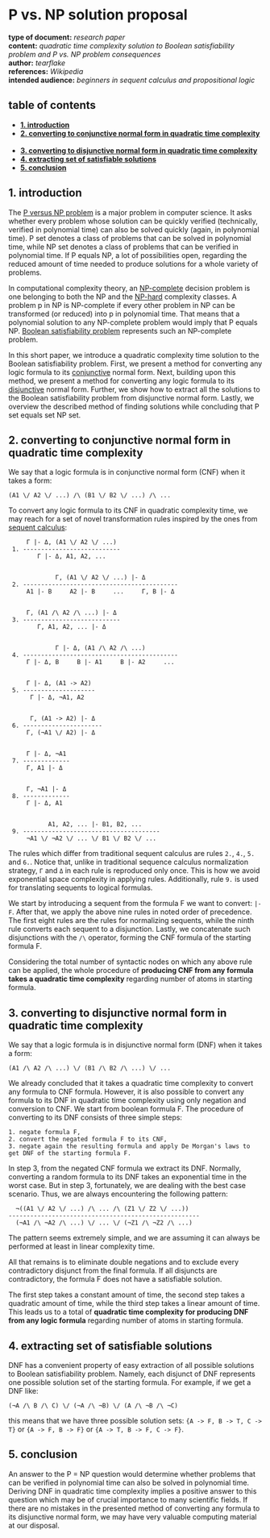 # P vs. NP solution proposal

**type of document:** *research paper*  
**content:** *quadratic time complexity solution to Boolean satisfiability problem and P vs. NP problem consequences*  
**author:** *tearflake*  
**references:** *Wikipedia*  
**intended audience:** *beginners in sequent calculus and propositional logic*  

## table of contents

- **[1. introduction](#1-introduction)**  
- **[2. converting to conjunctive normal form in quadratic time complexity](#2-converting-to-conjunctive-normal-form-in-quadratic-time-complexity)**  
- **[3. converting to disjunctive normal form in quadratic time complexity](#3-converting-to-disjunctive-normal-form-in-quadratic-time-complexity)**  
- **[4. extracting set of satisfiable solutions](#4-extracting-set-of-satisfiable-solutions)**
- **[5. conclusion](#4-conclusion)**  

## 1. introduction

The [P versus NP problem](https://en.wikipedia.org/wiki/P_versus_NP_problem) is a major problem in computer science. It asks whether every problem whose solution can be quickly verified (technically, verified in polynomial time) can also be solved quickly (again, in polynomial time). P set denotes a class of problems that can be solved in polynomial time, while NP set denotes a class of problems that can be verified in polynomial time. If P equals NP, a lot of possibilities open, regarding the reduced amount of time needed to produce solutions for a whole variety of problems.

In computational complexity theory, an [NP-complete](https://en.wikipedia.org/wiki/NP-completeness) decision problem is one belonging to both the NP and the [NP-hard](https://en.wikipedia.org/wiki/NP-hardness) complexity classes. A problem p in NP is NP-complete if every other problem in NP can be transformed (or reduced) into p in polynomial time. That means that a polynomial solution to any NP-complete problem would imply that P equals NP. [Boolean satisfiability problem](https://en.wikipedia.org/wiki/Boolean_satisfiability_problem) represents such an NP-complete problem.

In this short paper, we introduce a quadratic complexity time solution to the Boolean satisfiability problem. First, we present a method for converting any logic formula to its [conjunctive](https://en.wikipedia.org/wiki/Conjunctive_normal_form) normal form. Next, building upon this method, we present a method for converting any logic formula to its [disjunctive](https://en.wikipedia.org/wiki/Disjunctive_normal_form) normal form. Further, we show how to extract all the solutions to the Boolean satisfiability problem from disjunctive normal form. Lastly, we overview the described method of finding solutions while concluding that P set equals set NP set. 

## 2. converting to conjunctive normal form in quadratic time complexity

We say that a logic formula is in conjunctive normal form (CNF) when it takes a form:

```
(A1 \/ A2 \/ ...) /\ (B1 \/ B2 \/ ...) /\ ...
```

To convert any logic formula to its CNF in quadratic complexity time, we may reach for a set of novel transformation rules inspired by the ones from [sequent calculus](https://en.wikipedia.org/wiki/Sequent_calculus):

```
     Γ |- Δ, (A1 \/ A2 \/ ...)
 1. ---------------------------
        Γ |- Δ, A1, A2, ...


             Γ, (A1 \/ A2 \/ ...) |- Δ   
 2. -------------------------------------------
     A1 |- B     A2 |- B     ...     Γ, B |- Δ


     Γ, (A1 /\ A2 /\ ...) |- Δ
 3. ---------------------------
        Γ, A1, A2, ... |- Δ


             Γ |- Δ, (A1 /\ A2 /\ ...)
 4. -------------------------------------------
     Γ |- Δ, B     B |- A1     B |- A2     ...


     Γ |- Δ, (A1 -> A2)
 5. --------------------
      Γ |- Δ, ¬A1, A2


      Γ, (A1 -> A2) |- Δ
 6. ----------------------
     Γ, (¬A1 \/ A2) |- Δ


     Γ |- Δ, ¬A1
 7. -------------
     Γ, A1 |- Δ


     Γ, ¬A1 |- Δ
 8. -------------
     Γ |- Δ, A1


           A1, A2, ... |- B1, B2, ...
 9. --------------------------------------
     ¬A1 \/ ¬A2 \/ ... \/ B1 \/ B2 \/ ...
```

The rules which differ from traditional sequent calculus are rules `2.`, `4.`, `5.` and `6.`. Notice that, unlike in traditional sequence calculus normalization strategy, `Γ` and `Δ` in each rule is reproduced only once. This is how we avoid exponential space complexity in applying rules. Additionally, rule `9.` is used for translating sequents to logical formulas.

We start by introducing a sequent from the formula F we want to convert: `|- F`. After that, we apply the above nine rules in noted order of precedence. The first eight rules are the rules for normalizing sequents, while the ninth rule converts each sequent to a disjunction. Lastly, we concatenate such disjunctions with the `/\` operator, forming the CNF formula of the starting formula F.

Considering the total number of syntactic nodes on which any above rule can be applied, the whole procedure of **producing CNF from any formula takes a quadratic time complexity** regarding number of atoms in starting formula.

## 3. converting to disjunctive normal form in quadratic time complexity

We say that a logic formula is in disjunctive normal form (DNF) when it takes a form:

```
(A1 /\ A2 /\ ...) \/ (B1 /\ B2 /\ ...) \/ ...
```

We already concluded that it takes a quadratic time complexity to convert any formula to CNF formula. However, it is also possible to convert any formula to its DNF in quadratic time complexity using only negation and conversion to CNF. We start from boolean formula F. The procedure of converting to its DNF consists of three simple steps:

```
1. negate formula F,
2. convert the negated formula F to its CNF,
3. negate again the resulting formula and apply De Morgan's laws to get DNF of the starting formula F.
```

In step 3, from the negated CNF formula we extract its DNF. Normally, converting a random formula to its DNF takes an exponential time in the worst case. But in step 3, fortunately, we are dealing with the best case scenario. Thus, we are always encountering the following pattern:

```
  ¬((A1 \/ A2 \/ ...) /\ ... /\ (Z1 \/ Z2 \/ ...))
-----------------------------------------------------
  (¬A1 /\ ¬A2 /\ ...) \/ ... \/ (¬Z1 /\ ¬Z2 /\ ...)
```

The pattern seems extremely simple, and we are assuming it can always be performed at least in linear complexity time.

All that remains is to eliminate double negations and to exclude every contradictory disjunct from the final formula. If all disjuncts are contradictory, the formula F does not have a satisfiable solution.

The first step takes a constant amount of time, the second step takes a quadratic amount of time, while the third step takes a linear amount of time. This leads us to a total of **quadratic time complexity for producing DNF from any logic formula** regarding number of atoms in starting formula.

## 4. extracting set of satisfiable solutions

DNF has a convenient property of easy extraction of all possible solutions to Boolean satisfiability problem. Namely, each disjunct of DNF represents one possible solution set of the starting formula. For example, if we get a DNF like:

```
(¬A /\ B /\ C) \/ (¬A /\ ¬B) \/ (A /\ ¬B /\ ¬C)
```

this means that we have three possible solution sets: `{A -> F, B -> T, C -> T}` or `{A -> F, B -> F}` or `{A -> T, B -> F, C -> F}`.

## 5. conclusion

An answer to the P = NP question would determine whether problems that can be verified in polynomial time can also be solved in polynomial time. Deriving DNF in quadratic time complexity implies a positive answer to this question which may be of crucial importance to many scientific fields. If there are no mistakes in the presented method of converting any formula to its disjunctive normal form, we may have very valuable computing material at our disposal.
